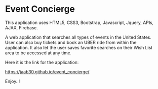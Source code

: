 # Event Concierge


This application uses HTML5, CSS3, Bootstrap, Javascript, Jquery, APIs, AJAX, Firebase.

A web application that searches all types of events in the United States. User can also buy tickets and book an UBER ride from within the application. It also let the user saves favorite searches on their Wish List area to be accessed at any time.

Here it is the link for the application:

https://jaab30.github.io/event_concierge/

Enjoy..!






        






